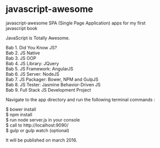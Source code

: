 # javascript-awesome

javascript-awesome SPA (Single Page Application) apps for my first javascript book

JavaScript is Totally Awesome.

Bab 1. Did You Know JS? <br>
Bab 2. JS Native <br>
Bab 3. JS OOP <br>
Bab 4. JS Library: JQuery <br>
Bab 5. JS Framework: AngularJS <br>
Bab 6. JS Server: NodeJS <br>
Bab 7. JS Packager: Bower, NPM and GulpJS <br>
Bab 8. JS Tester: Jasmine Behavior-Driven JS <br>
Bab 9. Full Stack JS Development Project <br>

Navigate to the app directory and run the following terminal commands :

$ bower install <br>
$ npm install <br>
$ run node server.js in your console <br>
$ call to http://localhost:9090/ <br>
$ gulp or gulp watch (optional)

It will be published on march 2016.
